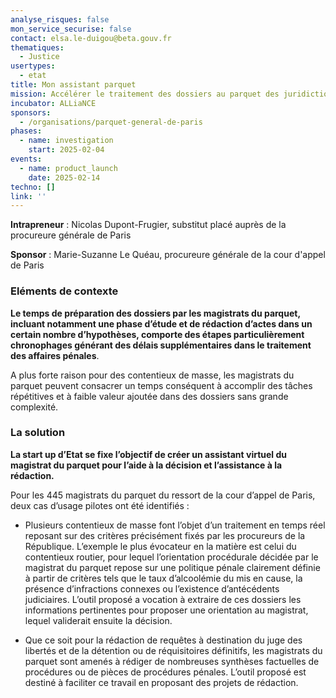 ```yaml
---
analyse_risques: false
mon_service_securise: false
contact: elsa.le-duigou@beta.gouv.fr
thematiques:
  - Justice
usertypes:
  - etat
title: Mon assistant parquet
mission: Accélérer le traitement des dossiers au parquet des juridictions relevant de la Cour d'appel de Paris afin de raccourcir les délais de procédure et optimiser le temps de travail des magistrats.
incubator: ALLiaNCE
sponsors:
  - /organisations/parquet-general-de-paris
phases:
  - name: investigation
    start: 2025-02-04
events:
  - name: product_launch
    date: 2025-02-14
techno: []
link: ''
---
```



**Intrapreneur** : Nicolas Dupont-Frugier, substitut placé auprès de la procureure générale de Paris

 **Sponsor** : Marie-Suzanne Le Quéau, procureure générale de la cour d'appel de Paris


### Eléments de contexte

**Le temps de préparation des dossiers par les magistrats du parquet, incluant notamment une phase d’étude et de rédaction d’actes dans un certain nombre d’hypothèses, comporte des étapes particulièrement chronophages générant des délais supplémentaires dans le traitement des affaires pénales**.

A plus forte raison pour des contentieux de masse, les magistrats du parquet peuvent consacrer un temps conséquent à accomplir des tâches répétitives et à faible valeur ajoutée dans des dossiers sans grande complexité.


### La solution

**La start up d’Etat se fixe l’objectif de créer un assistant virtuel du magistrat du parquet pour l’aide à la décision et l’assistance à la rédaction.**

Pour les 445 magistrats du parquet du ressort de la cour d’appel de Paris, deux cas d’usage pilotes ont été identifiés :

* Plusieurs contentieux de masse font l’objet d’un traitement en temps réel reposant sur des critères précisément fixés par les procureurs de la République. L’exemple le plus évocateur en la matière est celui du contentieux routier, pour lequel l’orientation procédurale décidée par le magistrat du parquet repose sur une politique pénale clairement définie à partir de critères tels que le taux d’alcoolémie du mis en cause, la présence d’infractions connexes ou l’existence d’antécédents judiciaires. L’outil proposé a vocation à extraire de ces dossiers les informations pertinentes pour proposer une orientation au magistrat, lequel validerait ensuite la décision.

* Que ce soit pour la rédaction de requêtes à destination du juge des libertés et de la détention ou de réquisitoires définitifs, les magistrats du parquet sont amenés à rédiger de nombreuses synthèses factuelles de procédures ou de pièces de procédures pénales. L’outil proposé est destiné à faciliter ce travail en proposant des projets de rédaction.
